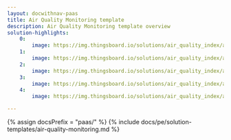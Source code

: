 ```yaml
---
layout: docwithnav-paas
title: Air Quality Monitoring template
description: Air Quality Monitoring template overview
solution-highlights:
    0:
        image: https://img.thingsboard.io/solutions/air_quality_index/air-quality-index-1.png
    1:
        image: https://img.thingsboard.io/solutions/air_quality_index/air-quality-index-2.png
    2:
        image: https://img.thingsboard.io/solutions/air_quality_index/air-quality-index-3.png
    3:
        image: https://img.thingsboard.io/solutions/air_quality_index/air-quality-index-4.png
    4:
        image: https://img.thingsboard.io/solutions/air_quality_index/air-quality-index-5.png

---
```


{% assign docsPrefix = "paas/" %}
{% include docs/pe/solution-templates/air-quality-monitoring.md %}